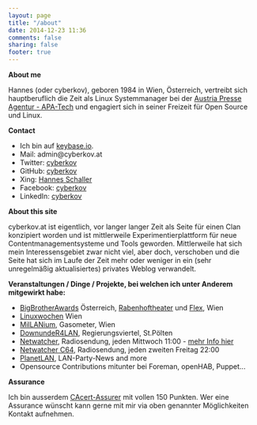 ```yaml
---
layout: page
title: "/about"
date: 2014-12-23 11:36
comments: false
sharing: false
footer: true
---
```


<strong>About me</strong>

Hannes (oder cyberkov), geboren 1984 in Wien, Österreich, vertreibt sich hauptberuflich die Zeit als Linux Systemmanager bei der <a href="http://www.apa.at/" target="_blank">Austria Presse Agentur - APA-Tech</a> und engagiert sich in seiner Freizeit für Open Source und Linux.

<strong>Contact</strong>

<ul>
        <li>Ich bin auf <a href="https://keybase.io/cyberkov">keybase.io</a>.</li>
	<li>Mail: admin@cyberkov.at</li>
	<li>Twitter: <a href="https://twitter.com/cyberkov">cyberkov</a></li>
        <li>GitHub: <a href="https://github.com/cyberkov">cyberkov</a></li>
	<li>Xing: <a href="https://www.xing.com/profile/Hannes_Schaller2">Hannes Schaller</a></li>
	<li>Facebook: <a href="https://www.facebook.com/cyberkov">cyberkov</a></li>
	<li>LinkedIn: <a href="http://at.linkedin.com/in/cyberkov/">cyberkov</a></li>
</ul>

<strong>About this site</strong>

cyberkov.at ist eigentlich, vor langer langer Zeit als Seite für einen Clan konzipiert worden und ist mittlerweile Experimentierplattform für neue Contentmanagementsysteme und Tools geworden.
Mittlerweile hat sich mein Interessensgebiet zwar nicht viel, aber doch, verschoben und die Seite hat sich im Laufe der Zeit mehr oder weniger in ein (sehr unregelmäßig aktualisiertes) privates Weblog verwandelt.

<strong>Veranstaltungen / Dinge / Projekte, bei welchen ich unter Anderem mitgewirkt habe:</strong>
<ul>
	<li><a href="http://www.bigbrotherawards.at/">BigBrotherAwards</a> Österreich, <a href="http://www.rabenhof.at/">Rabenhoftheater</a> und <a href="http://www.flex.at/">Flex</a>, Wien</li>
	<li><a href="http://www.linuxwochen.at/">Linuxwochen</a> Wien</li>
	<li><a href="http://www.millanium.at/">MilLANium</a>, Gasometer, Wien</li>
	<li><a href="http://www.downunder4lan.net/">DownundeR4LAN</a>, Regierungsviertel, St.Pölten</li>
	<li><a href="http://o94.at/programs/netwatcher/">Netwatcher</a>, Radiosendung, jeden Mittwoch 11:00 - <a href="http://www.netwatcher.at/">mehr Info hier</a></li>
	<li><a href="http://o94.at/programs/netwatcher-c64-remixes-and-more-die-retroshow/">Netwatcher C64</a>, Radiosendung, jeden zweiten Freitag 22:00</li>
	<li><a href="http://www.planetlan.at/">PlanetLAN</a>, LAN-Party-News and more</li>
        <li>Opensource Contributions mitunter bei Foreman, openHAB, Puppet...</li>
</ul>

<strong>Assurance</strong>

Ich bin ausserdem <a href="http://www.cacert.org/">CAcert-Assurer</a> mit vollen 150 Punkten. Wer eine Assurance wünscht kann gerne mit mir via oben genannter Möglichkeiten Kontakt aufnehmen.
